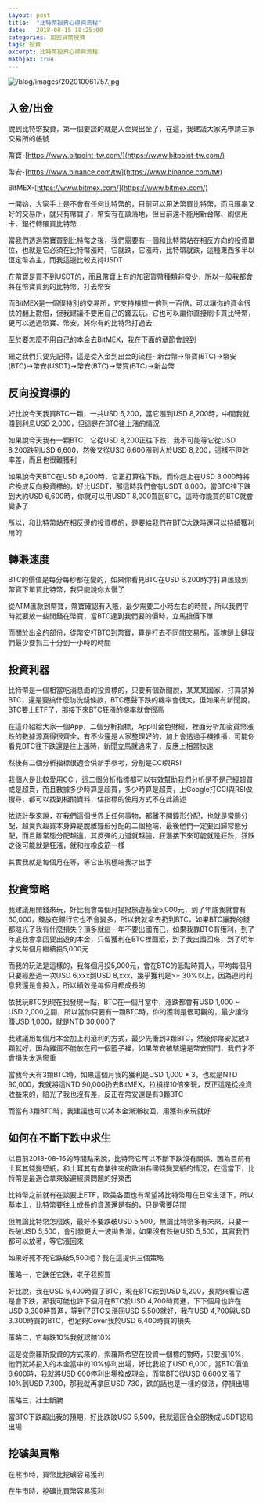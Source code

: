 ```yaml
---
layout: post
title:  "比特幣投資心得與流程"
date:   2018-08-15 18:25:00
categories: 加密貨幣投資
tags: 投資
excerpt: 比特幣投資心得與流程
mathjax: true
---
```


![/blog/images/202010061757.jpg](/blog/images/202010061757.jpg)

## 入金/出金
說到比特幣投資，第一個要談的就是入金與出金了，在這，我建議大家先申請三家交易所的帳號

幣寶-[https://www.bitpoint-tw.com/](https://www.bitpoint-tw.com/)

幣安-[https://www.binance.com/tw](https://www.binance.com/tw)

BitMEX-[https://www.bitmex.com/](https://www.bitmex.com/)

一開始，大家手上是不會有任何比特幣的，目前可以用法幣買比特幣，而且匯率又好的交易所，就只有幣寶了，幣安有在談落地，但目前還不能用新台幣、刷信用卡、銀行轉賬買比特幣

當我們透過幣寶買到比特幣之後，我們需要有一個和比特幣站在相反方向的投資單位，也就是它必須在比特幣漲時，它就跌，它漲時，比特幣就跌，這種東西多半以恆定幣為主，而我這邊比較支持USDT

在幣寶是買不到USDT的，而且幣寶上有的加密貨幣種類非常少，所以一般我都會將在幣寶買到的比特幣，打去幣安

而BitMEX是一個很特別的交易所，它支持槓桿一倍到一百倍，可以讓你的資金很快的翻上數倍，但我建議不要用自己的錢去玩。它也可以讓你直接刷卡買比特幣，更可以透過幣寶、幣安，將你有的比特幣打過去

至於要怎麼不用自己的本金去BitMEX，我在下面的章節會說到

總之我們只要先記得，這是從入金到出金的流程-
新台幣->幣寶(BTC)->幣安(BTC)->幣安(USDT)->幣安(BTC)->幣寶(BTC)->新台幣

## 反向投資標的
好比說今天我買BTC一顆，一共USD 6,200，當它漲到USD 8,200時，中間我就賺到利息USD 2,000，但這是在BTC往上漲的情況

如果說今天我有一顆BTC，它從USD 8,200正往下跌，我不可能等它從USD 8,200跌到USD 6,600，然後又從USD 6,600漲到大於USD 8,200，這樣不但效率差，而且也很難獲利

如果說今天BTC在USD 8,200時，它正打算往下跌，而你趕上在USD 8,000時將它換成反向投資標的，好比USDT，那這時我們會有USDT 8,000，當BTC往下跌到大約USD 6,600時，你就可以用USDT 8,000買回BTC，這時你能買的BTC就會變多了

所以，和比特幣站在相反邊的投資標的，是要給我們在BTC大跌時還可以持續獲利用的

## 轉賬速度
BTC的價值是每分每秒都在變的，如果你看見BTC在USD 6,200時才打算匯錢到幣寶下單買比特幣，我只能說你太慢了

從ATM匯款到幣寶，幣寶確認有入賬，最少需要二小時左右的時間，所以我們平時就要放一些閒錢在幣寶，當BTC達到我們要的價時，立馬搶價下單

而關於出金的部份，從幣安打BTC到幣寶，算是打去不同間交易所，區塊鏈上鏈我們最少要抓三十分到一小時的時間

## 投資利器
比特幣是一個相當吃消息面的投資標的，只要有個新聞說，某某某國家，打算禁掉BTC，還是要搞什麼防洗錢條款，BTC應聲下跌的機率會很大，但如果有新聞說，BTC要上ETF了，那接下來BTC狂漲的機率就會很高

在這介紹給大家一個App，二個分析指標，App叫金色財經，裡面分析加密貨幣漲跌的數據源真得很齊全，有不少還是人家整理好的，加上會透過手機推播，可能你看見BTC往下跌還是往上漲時，新聞立馬就過來了，反應上相當快速

然後有二個分析指標很適合供新手參考，分別是CCI與RSI

我個人是比較愛用CCI，這二個分析指標都可以有效幫助我們分析是不是己經超買或是超賣，而且數據多少時算是超買，多少時算是超賣，上Google打CCI與RSI做搜尋，都可以找到相關資料，估指標的使用方式不在此論述

依統計學來說，在我們這個世界上任何事物，都離不開鐘形分配，也就是常態分配，超賣與超買本身算是脫離鐘形分配的二個極端，最後他們一定要回歸常態分配，而且離常態分配越遠，其反彈的力道就越強，狂漲接下來可能就是狂跌，狂跌之後可能就是狂漲，就和拉橡皮筋一樣

其實我就是每個月在等，等它出現極端我才出手

## 投資策略
我建議用閒錢來玩，好比我會每個月提撥旅遊基金5,000元，到了年底我就會有60,000，錢放在銀行它也不會變多，所以我就拿去扔到BTC，如果BTC讓我的錢都賠光了我有什麼損失？頂多就這一年不要出國而己，如果我靠BTC有獲利，到了年底我會拿回要出遊的本金，只留獲利在BTC裡面滾，到了我出國回來，到了明年才又每個月繼續投5,000元

而我的玩法是這樣的，我每個月投5,000元，會在BTC的低點時買入，平均每個月只要經歷過一次USD 6,xxx到USD 8,xxx，幾乎獲利是>= 30%以上，因為連同利息我還是會投入，所以績效是每個月都成長的

依我玩BTC到現在我發現一點，BTC在一個月當中，漲跌都會有USD 1,000 ~ USD 2,000之間，所以當你只要有一顆BTC時，你的獲利是很可觀的，最少讓你賺USD 1,000，就是NTD 30,000了

我建議用每個月本金加上利滾利的方式，最少先衝到3顆BTC，然後你幣安就放3顆就好，因為雞蛋不能放在同一個籃子裡，如果幣安被駭還是幣安關門，我們才不會損失太過慘重

當我今天有3顆BTC時，如果這個月我的獲利是USD 1,000 * 3，也就是NTD 90,000，我就將這NTD 90,000扔去BitMEX，拉槓桿10倍來玩，反正這是從投資收益來的，賠光了我也沒有差，反正在幣安還是有3顆BTC

而當有3顆BTC時，我建議也可以將本金漸漸收回，用獲利來玩就好

## 如何在不斷下跌中求生
以目前2018-08-16的時間點來說，比特幣它可以不斷下跌沒有關係，因為目前有土耳其錢變壁紙，和土耳其有商業往來的歐洲各國錢變冥紙的情況，在這當下，比特幣是最適合拿來躲避經濟問題的好東西

比特幣之前就有在談要上ETF，歐美各國也有希望將比特幣用在日常生活下，所以基本上，比特幣要往上成長的資源還是有的，只是需要時間

但無論比特幣怎麼跌，最好不要跌破USD 5,500，無論比特幣多有未來，只要一跌破USD 5,500，會引發更大一波拋售潮，如果沒有跌破USD 5,500，其實我們都可以放著，等它漲回來

如果好死不死它跌破5,500呢？我在這提供三個策略

策略一，它跌任它跌，老子我照買

好比說，我在USD 6,400時買了BTC，現在BTC跌到USD 5,200，長期來看它還是會下跌，那我可能也許下個月在BTC於USD 4,700時買進，下下個月也許在USD 3,300時買進，等到了BTC又漲回USD 5,500就好，我在USD 4,700與USD 3,300時買的BTC，也足夠Cover我於USD 6,400時買的損失

策略二，它每跌10%我就認賠10%

這是從索羅斯投資的方式來的，索羅斯希望在投資一個標的物時，只要漲10%，他們就將投入的本金當中的10%停利出場，好比我投了USD 6,000，當BTC價值6,600時，我就將USD 600停利出場換成現金，而當BTC從USD 6,600又漲了10%到USD 7,300，那我就再拿回USD 730，跌的話也是一樣的做法，停損出場

策略三，壯士斷腕

當BTC下跌超出我的預期，好比跌破USD 5,500，我就這回合全部換成USDT認賠出場

## 挖礦與買幣
在熊市時，買幣比挖礦容易獲利

在牛市時，挖礦比買幣容易獲利